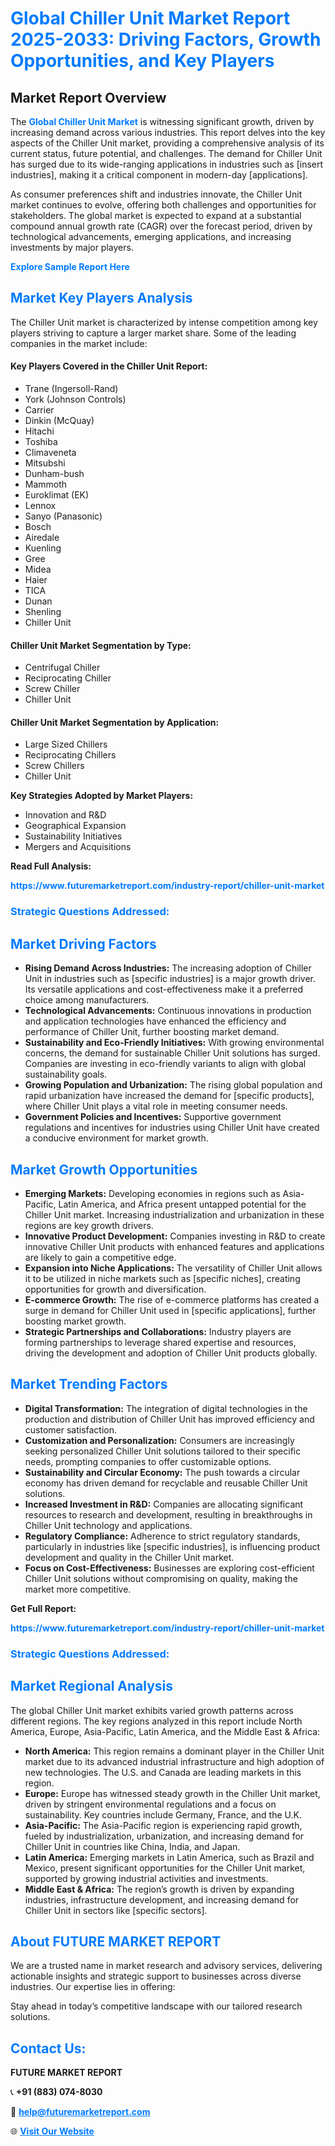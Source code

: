 <h1 style="color: #007BFF;">Global Chiller Unit Market Report 2025-2033: Driving Factors, Growth Opportunities, and Key Players</h1>

<section id="overview">
<h2>Market Report Overview</h2>
<p>The <a href="https://www.futuremarketreport.com/industry-report/chiller-unit-market" style="color: #007BFF; text-decoration: none;"><strong>Global Chiller Unit Market</strong></a> is witnessing significant growth, driven by increasing demand across various industries. This report delves into the key aspects of the Chiller Unit market, providing a comprehensive analysis of its current status, future potential, and challenges. The demand for Chiller Unit has surged due to its wide-ranging applications in industries such as [insert industries], making it a critical component in modern-day [applications].</p>
<p>As consumer preferences shift and industries innovate, the Chiller Unit market continues to evolve, offering both challenges and opportunities for stakeholders. The global market is expected to expand at a substantial compound annual growth rate (CAGR) over the forecast period, driven by technological advancements, emerging applications, and increasing investments by major players.</p>
</section>

<section id="overview">
<p><a href="https://www.futuremarketreport.com/request-sample/reportId=30433" style="color: #007BFF; text-decoration: none;"><strong>Explore Sample Report Here</strong></a></p>
</section>

<section id="key-players">
<h2 style="color: #007BFF;">Market Key Players Analysis</h2>
<p>The Chiller Unit market is characterized by intense competition among key players striving to capture a larger market share. Some of the leading companies in the market include:</p>
<h4>Key Players Covered in the Chiller Unit Report:</h4>
<ul><li>Trane (Ingersoll-Rand)</li><li>York (Johnson Controls)</li><li>Carrier</li><li>Dinkin (McQuay)</li><li>Hitachi</li><li>Toshiba</li><li>Climaveneta</li><li>Mitsubshi</li><li>Dunham-bush</li><li>Mammoth</li><li>Euroklimat (EK)</li><li>Lennox</li><li>Sanyo (Panasonic)</li><li>Bosch</li><li>Airedale</li><li>Kuenling</li><li>Gree</li><li>Midea</li><li>Haier</li><li>TICA</li><li>Dunan</li><li>Shenling</li><li>Chiller Unit</li></ul>
<h4>Chiller Unit Market Segmentation by Type:</h4>
<ul><li>Centrifugal Chiller</li><li>Reciprocating Chiller</li><li>Screw Chiller</li><li>Chiller Unit</li></ul>

<h4>Chiller Unit Market Segmentation by Application:</h4>
<ul><li>Large Sized Chillers</li><li>Reciprocating Chillers</li><li>Screw Chillers</li><li>Chiller Unit</li></ul>
<p><strong>Key Strategies Adopted by Market Players:</strong></p>
<ul>
<li>Innovation and R&D</li>
<li>Geographical Expansion</li>
<li>Sustainability Initiatives</li>
<li>Mergers and Acquisitions</li>
</ul>
</section>

<section>
<p><strong>Read Full Analysis: </strong></p><a href="https://www.futuremarketreport.com/industry-report/chiller-unit-market" style="color: #007BFF; text-decoration: none;"><strong>https://www.futuremarketreport.com/industry-report/chiller-unit-market</strong></a>
<h3 style="color: #007BFF;">Strategic Questions Addressed:</h3>
</section>

<section id="driving-factors">
<h2 style="color: #007BFF;">Market Driving Factors</h2>
<ul>
<li><strong>Rising Demand Across Industries:</strong> The increasing adoption of Chiller Unit in industries such as [specific industries] is a major growth driver. Its versatile applications and cost-effectiveness make it a preferred choice among manufacturers.</li>
<li><strong>Technological Advancements:</strong> Continuous innovations in production and application technologies have enhanced the efficiency and performance of Chiller Unit, further boosting market demand.</li>
<li><strong>Sustainability and Eco-Friendly Initiatives:</strong> With growing environmental concerns, the demand for sustainable Chiller Unit solutions has surged. Companies are investing in eco-friendly variants to align with global sustainability goals.</li>
<li><strong>Growing Population and Urbanization:</strong> The rising global population and rapid urbanization have increased the demand for [specific products], where Chiller Unit plays a vital role in meeting consumer needs.</li>
<li><strong>Government Policies and Incentives:</strong> Supportive government regulations and incentives for industries using Chiller Unit have created a conducive environment for market growth.</li>
</ul>
</section>

<section id="growth-opportunities">
<h2 style="color: #007BFF;">Market Growth Opportunities</h2>
<ul>
<li><strong>Emerging Markets:</strong> Developing economies in regions such as Asia-Pacific, Latin America, and Africa present untapped potential for the Chiller Unit market. Increasing industrialization and urbanization in these regions are key growth drivers.</li>
<li><strong>Innovative Product Development:</strong> Companies investing in R&D to create innovative Chiller Unit products with enhanced features and applications are likely to gain a competitive edge.</li>
<li><strong>Expansion into Niche Applications:</strong> The versatility of Chiller Unit allows it to be utilized in niche markets such as [specific niches], creating opportunities for growth and diversification.</li>
<li><strong>E-commerce Growth:</strong> The rise of e-commerce platforms has created a surge in demand for Chiller Unit used in [specific applications], further boosting market growth.</li>
<li><strong>Strategic Partnerships and Collaborations:</strong> Industry players are forming partnerships to leverage shared expertise and resources, driving the development and adoption of Chiller Unit products globally.</li>
</ul>
</section>

<section id="trending-factors">
<h2 style="color: #007BFF;">Market Trending Factors</h2>
<ul>
<li><strong>Digital Transformation:</strong> The integration of digital technologies in the production and distribution of Chiller Unit has improved efficiency and customer satisfaction.</li>
<li><strong>Customization and Personalization:</strong> Consumers are increasingly seeking personalized Chiller Unit solutions tailored to their specific needs, prompting companies to offer customizable options.</li>
<li><strong>Sustainability and Circular Economy:</strong> The push towards a circular economy has driven demand for recyclable and reusable Chiller Unit solutions.</li>
<li><strong>Increased Investment in R&D:</strong> Companies are allocating significant resources to research and development, resulting in breakthroughs in Chiller Unit technology and applications.</li>
<li><strong>Regulatory Compliance:</strong> Adherence to strict regulatory standards, particularly in industries like [specific industries], is influencing product development and quality in the Chiller Unit market.</li>
<li><strong>Focus on Cost-Effectiveness:</strong> Businesses are exploring cost-efficient Chiller Unit solutions without compromising on quality, making the market more competitive.</li>
</ul>
</section>

<section>
<p><strong>Get Full Report: </strong></p><a href="https://www.futuremarketreport.com/industry-report/chiller-unit-market" style="color: #007BFF; text-decoration: none;"><strong>https://www.futuremarketreport.com/industry-report/chiller-unit-market</strong></a>
<h3 style="color: #007BFF;">Strategic Questions Addressed:</h3>
</section>


<section id="regional-analysis">
<h2 style="color: #007BFF;">Market Regional Analysis</h2>
<p>The global Chiller Unit market exhibits varied growth patterns across different regions. The key regions analyzed in this report include North America, Europe, Asia-Pacific, Latin America, and the Middle East & Africa:</p>
<ul>
<li><strong>North America:</strong> This region remains a dominant player in the Chiller Unit market due to its advanced industrial infrastructure and high adoption of new technologies. The U.S. and Canada are leading markets in this region.</li>
<li><strong>Europe:</strong> Europe has witnessed steady growth in the Chiller Unit market, driven by stringent environmental regulations and a focus on sustainability. Key countries include Germany, France, and the U.K.</li>
<li><strong>Asia-Pacific:</strong> The Asia-Pacific region is experiencing rapid growth, fueled by industrialization, urbanization, and increasing demand for Chiller Unit in countries like China, India, and Japan.</li>
<li><strong>Latin America:</strong> Emerging markets in Latin America, such as Brazil and Mexico, present significant opportunities for the Chiller Unit market, supported by growing industrial activities and investments.</li>
<li><strong>Middle East & Africa:</strong> The region’s growth is driven by expanding industries, infrastructure development, and increasing demand for Chiller Unit in sectors like [specific sectors].</li>
</ul>
</section>

<footer>
<h2 style="color: #007BFF;">About FUTURE MARKET REPORT</h2>
<p>We are a trusted name in market research and advisory services, delivering actionable insights and strategic support to businesses across diverse industries. Our expertise lies in offering:</p>

<p>Stay ahead in today’s competitive landscape with our tailored research solutions.</p>

<h2 style="color: #007BFF;">Contact Us:</h2>
<p><strong>FUTURE MARKET REPORT</strong></p>
<p>📞 <strong>+91 (883) 074-8030</strong></p>
<p>📧 <strong><a href="mailto:help@futuremarketreport.com" style="color: #007BFF;">help@futuremarketreport.com</a></strong></p>
<p>🌐 <strong><a href="https://www.futuremarketreport.com/" style="color: #007BFF;">Visit Our Website</a></strong></p>
</footer>